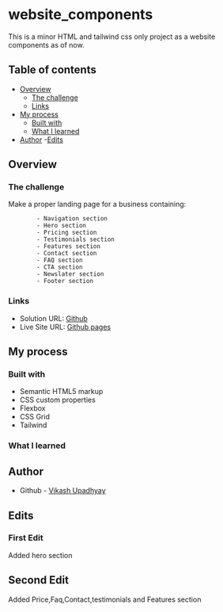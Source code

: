 # website_components
This is a minor HTML and tailwind css only project as a website components as of now.

## Table of contents

- [Overview](#overview)
  - [The challenge](#the-challenge)
  - [Links](#links)
- [My process](#my-process)
  - [Built with](#built-with)
  - [What I learned](#what-i-learned)
- [Author](#author)
-[Edits](#edits)

## Overview

### The challenge

Make a proper landing page for a business containing:

            - Navigation section
            - Hero section
            - Pricing section
            - Testimonials section
            - Features section
            - Contact section
            - FAQ section
            - CTA section
            - Newslater section
            - Footer section

### Links

- Solution URL: [Github](https://github.com/VikashUpadhyay442/front-page)
- Live Site URL: [Github pages](https://vikashupadhyay442.github.io/front-page/)

## My process

### Built with

- Semantic HTML5 markup
- CSS custom properties
- Flexbox
- CSS Grid
- Tailwind

### What I learned



## Author

- Github - [Vikash Upadhyay](https://github.com/VikashUpadhyay442)

## Edits

### First Edit
Added hero section

## Second Edit
Added Price,Faq,Contact,testimonials and Features section
